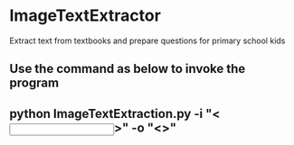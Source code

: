 # ImageTextExtractor
Extract text from textbooks and prepare questions for primary school kids
## Use the command as below to invoke the program
## python ImageTextExtraction.py -i "<<Input directory having text book images>>" -o "<<Ouput directory where text files is going to be written>>"
